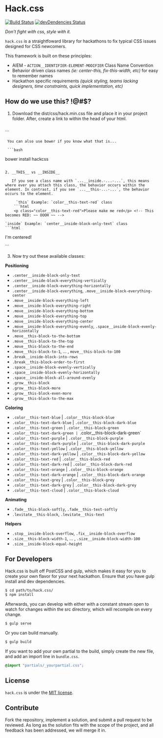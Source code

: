 # Hack.css
[![Build Status](https://travis-ci.org/brh55/HackCSS.svg)](https://travis-ci.org/brh55/HackCSS)
[![devDendencies Status](https://david-dm.org/brh55/hackcss/dev-status.svg)](https://david-dm.org/brh55/hackcss#info=devDependencies)

*Don't fight with css, style with it.*

`hack.css` is a straightfoward library for hackathons to fix typical CSS issues designed for CSS newcomers.

This framework is built on these principles:
- AIEM - `ACTION__IDENTIFIER-ELEMENT-MODIFIER` Class Name Convention
- Behavior driven class names _(ie: center-this, fix-this-width, etc)_ for easy to remember names
- Hackathon specific requirements _(quick styling, teams lacking designers, time constraints, quick implementation, etc)_

## How do we use this? !@#$?
1. Download the dist/css/hack.min.css file and place it in your project folder. After, create a link to within the head of your html.

    ```html
<head>
	<link rel="stylesheet" type="text/css" href="file/path/hack.min.css">
</head>
```

     You can also use bower if you know what that is...

     ```bash
bower install hackcss
```

2. __THIS__ vs __INSIDE__

   If you see a class name with `...__inside.-...-...`, this means where ever you attach this class, the behavior occurs within the element. In contrast, if you see `...__this-...-...`, the behavior occurs to the element.

     `this` Example: `color__this-text-red` class
    ```html
	<p class="color__this-text-red">Please make me red</p> <!-- This becomes RED: ~~ OOOH ~~ -->
```

    `inside` Example: `center__inside-block-only-text` class
    ```html
<div class="center__inside-block-only-text"> <!-- I want to only center text INSIDE -->
	<p>I'm centered!</p> <!-- this becomes centered -->
</div>
```

3. Now try out these available classes:

__Positioning__

* `.center__inside-block-only-text`
* `.center__inside-block-everything-vertically`
* `.center__inside-block-everything-horizontally`
* `.center__inside-block-everything`, `.move__inside-block-everything-center`
* `.move__inside-block-everything-left`
* `.move__inside-block-everything-right`
* `.move__inside-block-everything-bottom`
* `.move__inside-block-everything-top`
* `.move__inside-block-everything-center`
* `.move__inside-block-everything-evenly`, `.space__inside-block-evenly-horizontally`
* `.move__this-block-to-the-bottom`
* `.move__this-block-to-the-top`
* `.move__this-block-to-the-end`
* `.move__this-block-to-1`, ... , `move__this-block-to-100`
* `.break__inside-block-into-rows`
* `.break__this-block-order-to-first`
* `.space__inside-block-evenly-vertically`
* `.space__inside-block-evenly-horizontally`
* `.space__inside-block-all-around-evenly`
* `.grow__this-block`
* `.grow__this-block-more`
* `.grow__this-block-even-more`
* `.grow__this-block-to-the-max`

__Coloring__

* `.color__this-text-blue` | `.color__this-block-blue`
* `.color__this-text-dark-blue` | `.color__this-block-dark-blue`
* `.color__this-text-green` | `.color__this-block-green`
* `.color__this-text-dark-green | `.color__this-block-dark-green`
* `.color__this-text-purple` | `.color__this-block-purple`
* `.color__this-text-dark-purple` | `.color__this-block-dark-purple`
* `.color__this-text-yellow` | `.color__this-block-yellow`
* `.color__this-text-dark-yellow` | `.color__this-block-dark-yellow`
* `.color__this-text-red` | `.color__this-block-red`
* `.color__this-text-dark-red` | `.color__this-block-dark-red`
* `.color__this-text-orange` | `.color__this-block-orange`
* `.color__this-text-dark-orange` | `.color__this-block-dark-orange`
* `.color__this-text-grey` | `.color__this-block-grey`
* `.color__this-text-dark-grey` | `.color__this-block-dark-grey`
* `.color__this-text-cloud` | `.color__this-block-cloud`

__Animating__

* `.fade__this-block-softly`, `.fade__this-text-softly`
* `.levitate__this-block`, `.levitate__this-text`

__Helpers__

* `.stop__inside-block-overflow`, `.fix__inside-block-overflow`
* `.size__this-block-width-1`, ... , `.size__inside-block-width-100`
* `.size__inside-block-equal-height`

## For Developers
Hack.css is built off PostCSS and gulp, which makes it easy for you to create your own flavor for your next hackathon. Ensure that you have gulp install and dev dependencies.

```bash
$ cd path/to/hack.css/
$ npm install
```

Afterwards, you can develop with either with a constant stream open to watch for changes within the src directory, which will recompile on every change.

```bash
$ gulp serve
```

Or you can build manually.

```bash
$ gulp build
```

If you want to add your own partial to the build, simply create the new file, and add an import line in `bundle.css`.

```css
@import "partials/_yourpartial.css";
```

## License
`hack.css` is under the [MIT license](http://opensource.org/licenses/MIT).

## Contribute
Fork the repository, implement a solution, and submit a pull request to be reviewed. As long as the solution fits with the scope of the project, and all feedback has been addressed, we will merge it in.
